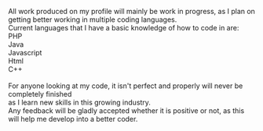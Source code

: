 All work produced on my profile will mainly be work in progress, as I plan on getting better working in multiple coding languages. </br>
Current languages that I have a basic knowledge of how to code in are: </br>
PHP </br>
Java </br>
Javascript </br>
Html </br>
C++ </br>
</br>
For anyone looking at my code, it isn't perfect and properly will never be completely finished </br>
as I learn new skills in this growing industry. </br>
Any feedback will be gladly accepted whether it is positive or not, as this will help me develop into a better coder. </br>

